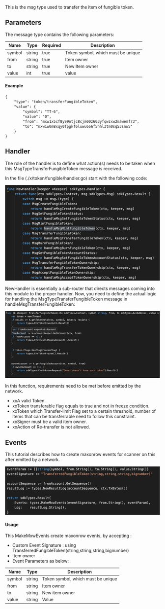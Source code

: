 This is the msg type used to transfer the item of fungible token.


## Parameters

The message type contains the following parameters:

| Name | Type | Required | Description                 |
| ---- | ---- | -------- | --------------------------- |
| symbol | string | true   | Token symbol, which must be unique| | 
| from | string | true   | Item owner| | 
| to | string | true   | New Item owner| | 
| value | int | true   | value| | 


#### Example
```
{
    "type": "token/transferFungibleToken",
    "value": {
        "symbol": "TT-6",
        "value": "0",
        "from": "mxw1x5cf8y99ntjc8cjm00z603yfqwzxw2mawemf73",
        "to": "mxw1w0m8xqy0fpgkf6luwu666f5hhl3tm0sq53snw5"
    }
}
```

## Handler

The role of the handler is to define what action(s) needs to be taken when this MsgTypeTransferFungibleToken message is received.

In the file (./x/token/fungible/handler.go) start with the following code:

![Image-1](../pic/AcceptFungibleTokenOwnership_01.png)


NewHandler is essentially a sub-router that directs messages coming into this module to the proper handler.
Now, you need to define the actual logic for handling the MsgTypeTransferFungibleToken message in handleMsgTransferFungibleToken:

![Image-2](../pic/TransferFungibleToken_02.png)


In this function, requirements need to be met before emitted by the network.  

* xxA valid Token.
* xxToken transferable flag equals to true and not in freeze condition.
* xxToken which Transfer-limit Flag set to a certain threshold, number of items that can be transferrable need to follow this constraint.
* xxSigner must be a valid item owner.
* xxAction of Re-transfer is not allowed.


## Events
This tutorial describes how to create maxonrow events for scanner on this after emitted by a network.

![Image-1](../pic/TransferFungibleToken_03.png)  


#### Usage
This MakeMxwEvents create maxonrow events, by accepting :

* Custom Event Signature : using TransferredFungibleToken(string,string,string,bignumber)
* Item owner
* Event Parameters as below: 

| Name | Type | Description                 |
| ---- | ---- | --------------------------- |
| symbol | string | Token symbol, which must be unique| | 
| from | string | Item owner| | 
| to | string | New item owner| | 
| value | string | Value| | 

